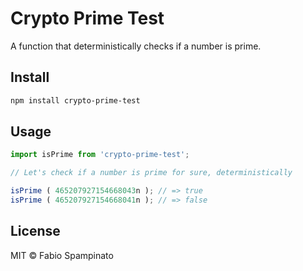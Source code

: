 # Crypto Prime Test

A function that deterministically checks if a number is prime.

## Install

```sh
npm install crypto-prime-test
```

## Usage

```ts
import isPrime from 'crypto-prime-test';

// Let's check if a number is prime for sure, deterministically

isPrime ( 465207927154668043n ); // => true
isPrime ( 465207927154668041n ); // => false
```

## License

MIT © Fabio Spampinato
